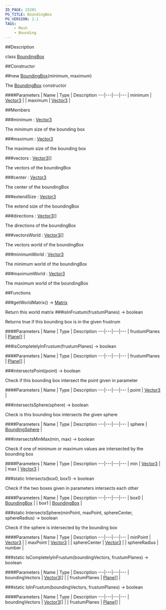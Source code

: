 ```yaml
---
ID_PAGE: 25201
PG_TITLE: BoundingBox
PG_VERSION: 2.1
TAGS:
    - Mesh
    - Bounding
---
```

##Description

class [BoundingBox](/classes/2.2-alpha/BoundingBox)



##Constructor

##new [BoundingBox](/classes/2.2-alpha/BoundingBox)(minimum, maximum)

The [BoundingBox](/classes/2.2-alpha/BoundingBox) constructor

####Parameters
 | Name | Type | Description
---|---|---|---
 | minimum | [Vector3](/classes/2.2-alpha/Vector3) | 
 | maximum | [Vector3](/classes/2.2-alpha/Vector3) | 

##Members

###minimum : [Vector3](/classes/2.2-alpha/Vector3)

The minimum size of the bounding box

###maximum : [Vector3](/classes/2.2-alpha/Vector3)

The maximum size of the bounding box

###vectors : [Vector3](/classes/2.2-alpha/Vector3)[]

The vectors of the boundingBox

###center : [Vector3](/classes/2.2-alpha/Vector3)

The center of the boundingBox

###extendSize : [Vector3](/classes/2.2-alpha/Vector3)

The extend size of the boundingBox

###directions : [Vector3](/classes/2.2-alpha/Vector3)[]

The directions of the boundingBox

###vectorsWorld : [Vector3](/classes/2.2-alpha/Vector3)[]

The vectors world of the boundingBox

###minimumWorld : [Vector3](/classes/2.2-alpha/Vector3)

The minimum world of the boundingBox

###maximumWorld : [Vector3](/classes/2.2-alpha/Vector3)

The maximum world of the boundingBox

##Functions

###getWorldMatrix() &rarr; [Matrix](/classes/2.2-alpha/Matrix)

Return this world matrix
###isInFrustum(frustumPlanes) &rarr; boolean

Returns true if this bounding box is in the given frustrum

####Parameters
 | Name | Type | Description
---|---|---|---
 | frustumPlanes | [Plane](/classes/2.2-alpha/Plane)[] | 

###isCompletelyInFrustum(frustumPlanes) &rarr; boolean



####Parameters
 | Name | Type | Description
---|---|---|---
 | frustumPlanes | [Plane](/classes/2.2-alpha/Plane)[] | 

###intersectsPoint(point) &rarr; boolean

Check if this bounding box intersect the point given in parameter

####Parameters
 | Name | Type | Description
---|---|---|---
 | point | [Vector3](/classes/2.2-alpha/Vector3) | 

###intersectsSphere(sphere) &rarr; boolean

Check is this bounding box intersects the given sphere

####Parameters
 | Name | Type | Description
---|---|---|---
 | sphere | [BoundingSphere](/classes/2.2-alpha/BoundingSphere) | 

###intersectsMinMax(min, max) &rarr; boolean

Check if one of minimum or maximum values are intersected by the bounding box

####Parameters
 | Name | Type | Description
---|---|---|---
 | min | [Vector3](/classes/2.2-alpha/Vector3) | 
 | max | [Vector3](/classes/2.2-alpha/Vector3) | 

###static Intersects(box0, box1) &rarr; boolean

Check if the two boxes given in parameters intersects each other

####Parameters
 | Name | Type | Description
---|---|---|---
 | box0 | [BoundingBox](/classes/2.2-alpha/BoundingBox) | 
 | box1 | [BoundingBox](/classes/2.2-alpha/BoundingBox) | 

###static IntersectsSphere(minPoint, maxPoint, sphereCenter, sphereRadius) &rarr; boolean

Check if the sphere is intersected by the bounding box

####Parameters
 | Name | Type | Description
---|---|---|---
 | minPoint | [Vector3](/classes/2.2-alpha/Vector3) | 
 | maxPoint | [Vector3](/classes/2.2-alpha/Vector3) | 
 | sphereCenter | [Vector3](/classes/2.2-alpha/Vector3) | 
 | sphereRadius | number | 

###static IsCompletelyInFrustum(boundingVectors, frustumPlanes) &rarr; boolean



####Parameters
 | Name | Type | Description
---|---|---|---
 | boundingVectors | [Vector3](/classes/2.2-alpha/Vector3)[] | 
 | frustumPlanes | [Plane](/classes/2.2-alpha/Plane)[] | 

###static IsInFrustum(boundingVectors, frustumPlanes) &rarr; boolean



####Parameters
 | Name | Type | Description
---|---|---|---
 | boundingVectors | [Vector3](/classes/2.2-alpha/Vector3)[] | 
 | frustumPlanes | [Plane](/classes/2.2-alpha/Plane)[] | 

